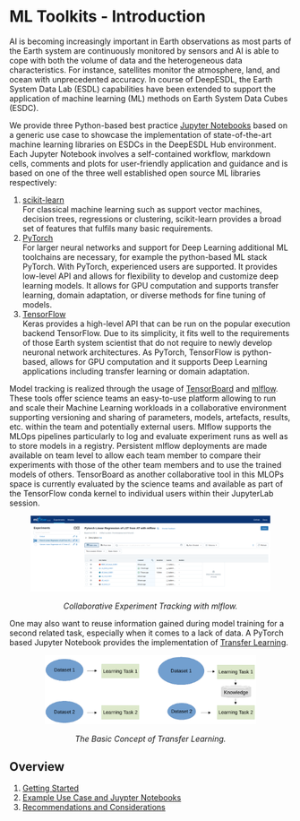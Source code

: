 # ML Toolkits - Introduction

AI is becoming increasingly important in Earth observations as most parts 
of the Earth system are continuously monitored by sensors and AI is able to 
cope  with both the volume of data and the heterogeneous data 
characteristics. For instance, satellites monitor the atmosphere, land, and 
ocean with unprecedented accuracy. In course of DeepESDL, the Earth System 
Data Lab (ESDL) capabilities have been extended to support the application of 
machine learning (ML) methods on Earth System Data Cubes (ESDC). 

We provide three Python-based best practice [Jupyter Notebooks](example.md#example-notebooks) based on a 
generic use case to showcase the implementation of state-of-the-art machine 
learning libraries on ESDCs in the DeepESDL Hub environment. 
Each Jupyter Notebook involves a self-contained workflow, markdown cells, 
comments and plots for user-friendly application and guidance and is based 
on one of the three well established open source ML libraries respectively:

1.    [scikit-learn](https://scikit-learn.org/stable/)<br>
      For classical machine learning such as support vector machines, decision trees, regressions or clustering, scikit-learn provides a broad set of features that fulfils many basic requirements.
2.    [PyTorch](https://pytorch.org/)<br>
      For larger neural networks and support for Deep Learning additional ML toolchains are necessary, for example the python-based ML stack PyTorch. With PyTorch, experienced users are supported. It
      provides low-level API and allows for flexibility to develop and customize deep learning models. It allows for GPU computation and supports transfer learning, domain adaptation, or diverse methods
      for fine tuning of models.
3.    [TensorFlow](https://www.tensorflow.org/overview)<br>
      Keras provides a high-level API that can be run on the popular execution backend TensorFlow. Due to its simplicity, it fits well to the requirements of those Earth system scientist that do not           require to newly develop neuronal network architectures. As PyTorch, TensorFlow is python-based, allows for GPU computation and it supports Deep Learning applications including transfer learning         or domain adaptation.

Model tracking is realized through the usage of [TensorBoard](https://www.tensorflow.org/tensorboard) and 
[mlflow](https://mlflow.org/). These tools offer science teams an easy-to-use platform allowing to run and scale their Machine Learning workloads in a collaborative environment supporting versioning and sharing of parameters, models, artefacts, results, etc. within the team and potentially external users.
Mlflow supports the MLOps pipelines particularly to log and evaluate experiment runs as well as to store models in a registry​. Persistent mlflow deployments are made available on team level to allow each team member to compare their experiments with those of the other team members and to use the trained models of others.
TensorBoard as another collaborative tool in this MLOPs space is currently evaluated by the science teams and available as part of the TensorFlow conda kernel to individual users within their JupyterLab session.

<p align="center">
<img src="../img/mlflow.png" width="85%" height="85%">
</p>
<p align = "center"><i>
Collaborative Experiment Tracking with mlflow.</i>
</p>
  
One may also want to reuse information gained during model training for a 
second related task, especially when it comes to a lack of data. A PyTorch 
based Jupyter Notebook provides the implementation of 
[Transfer Learning](https://github.com/deepesdl/ML-Toolkit/blob/master/src/transfer_learning.ipynb). 

<p align="center">
<img src="../img/transfer_learning.png" width="75%" height="75%">
</p>
<p align = "center"><i>
The Basic Concept of Transfer Learning.</i>
</p>


## Overview
1. [Getting Started](getting-started.md)    
2. [Example Use Case and Juypter Notebooks](example.md)
3. [Recommendations and Considerations](recommendations.md)
   
